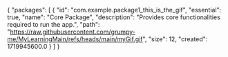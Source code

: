 {
  "packages": [
    {
      "id": "com.example.package1_this_is_the_gif",
      "essential": true,
      "name": "Core Package",
      "description": "Provides core functionalities required to run the app.",
      "path": "https://raw.githubusercontent.com/grumpy-me/MyLearningMain/refs/heads/main/myGif.gif",
      "size": 12,
      "created": 1719945600.0
    }
  ]
}
